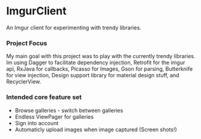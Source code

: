 # ImgurClient
An Imgur client for experimenting with trendy libraries.

### Project Focus
My main goal with this project was to play with the currently trendy libraries.  Im using Dagger to facilitate dependency injection, Retrofit for the imgur api, RxJava for callbacks, Picasso for Images, Gson for parsing, Butterknife for view injection, Design support library for material design stuff, and RecyclerView.

### Intended core feature set
* Browse galleries - switch between galleries
* Endless ViewPager for galleries
* Sign into account
* Automaticly upload images when image captured (Screen shots!)
